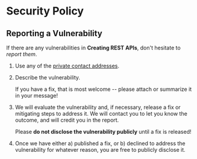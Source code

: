 # Security Policy

## Reporting a Vulnerability

If there are any vulnerabilities in **Creating REST APIs**, don't hesitate to _report them_.

1. Use any of the [private contact addresses](https://github.com/developer-academy-unina/Workshop-Creating-REST-API#support).
2. Describe the vulnerability.

   If you have a fix, that is most welcome -- please attach or summarize it in your message!

3. We will evaluate the vulnerability and, if necessary, release a fix or mitigating steps to address it. We will contact you to let you know the outcome, and will credit you in the report.

   Please **do not disclose the vulnerability publicly** until a fix is released!

4. Once we have either a) published a fix, or b) declined to address the vulnerability for whatever reason, you are free to publicly disclose it.
